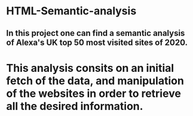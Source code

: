 # HTML-Semantic-analysis

## In this project one can find a semantic analysis of Alexa's UK top 50 most visited sites of 2020. 

# This analysis consits on an initial fetch of the data, and manipulation of the websites in order to retrieve all the desired information. 

